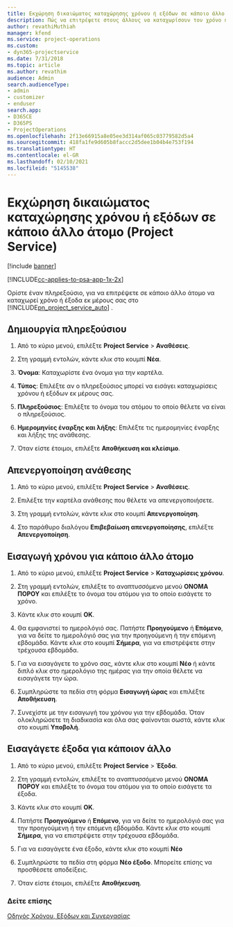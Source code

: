 ```yaml
---
title: Εκχώρηση δικαιώματος καταχώρησης χρόνου ή εξόδων σε κάποιο άλλο άτομο
description: Πώς να επιτρέψετε στους άλλους να καταχωρίσουν τον χρόνο ή τα έξοδα στο Project Service
author: revathiMuthiah
manager: kfend
ms.service: project-operations
ms.custom:
- dyn365-projectservice
ms.date: 7/31/2018
ms.topic: article
ms.author: revathim
audience: Admin
search.audienceType:
- admin
- customizer
- enduser
search.app:
- D365CE
- D365PS
- ProjectOperations
ms.openlocfilehash: 2f13e66915a8e05ee3d314af065c03779582d5a4
ms.sourcegitcommit: 418fa1fe9d605b8faccc2d5dee1b04b4e753f194
ms.translationtype: HT
ms.contentlocale: el-GR
ms.lasthandoff: 02/10/2021
ms.locfileid: "5145538"
---
```

# <a name="allow-someone-else-to-enter-your-time-entry-or-expense-project-service"></a>Εκχώρηση δικαιώματος καταχώρησης χρόνου ή εξόδων σε κάποιο άλλο άτομο (Project Service)

[!include [banner](../includes/psa-now-project-operations.md)]

[!INCLUDE[cc-applies-to-psa-app-1x-2x](../includes/cc-applies-to-psa-app-1x-2x.md)]

Ορίστε έναν πληρεξούσιο, για να επιτρέψετε σε κάποιο άλλο άτομο να καταχωρεί χρόνο ή έξοδα εκ μέρους σας στο [!INCLUDE[pn_project_service_auto](../includes/pn-project-service-auto.md)] .  
  
## <a name="create-a-delegate"></a>Δημιουργία πληρεξούσιου  
  
1.  Από το κύριο μενού, επιλέξτε **Project Service** > **Αναθέσεις**.  
  
2.  Στη γραμμή εντολών, κάντε κλικ στο κουμπί **Νέα**.  
  
3. **Όνομα**: Καταχωρίστε ένα όνομα για την καρτέλα.  
  
4. **Τύπος**: Επιλέξτε αν ο πληρεξούσιος μπορεί να εισάγει καταχωρίσεις χρόνου ή εξόδων εκ μέρους σας.  
  
5. **Πληρεξούσιος**: Επιλέξτε το όνομα του ατόμου το οποίο θέλετε να είναι ο πληρεξούσιος.  
  
6. **Ημερομηνίες έναρξης και λήξης**: Επιλέξτε τις ημερομηνίες έναρξης και λήξης της ανάθεσης.  
  
7.  Όταν είστε έτοιμοι, επιλέξτε **Αποθήκευση και κλείσιμο**.  
  
## <a name="turn-off-delegation"></a>Απενεργοποίηση ανάθεσης  
  
1.  Από το κύριο μενού, επιλέξτε **Project Service** > **Αναθέσεις**.  
  
2.  Επιλέξτε την καρτέλα ανάθεσης που θέλετε να απενεργοποιήσετε.  
  
3.  Στη γραμμή εντολών, κάντε κλικ στο κουμπί **Απενεργοποίηση**.  
  
4.  Στο παράθυρο διαλόγου **Επιβεβαίωση απενεργοποίησης**, επιλέξτε **Απενεργοποίηση**.  
  
## <a name="enter-time-for-someone-else"></a>Εισαγωγή χρόνου για κάποιο άλλο άτομο  
  
1.  Από το κύριο μενού, επιλέξτε **Project Service** > **Καταχωρίσεις χρόνου**.  
  
2.  Στη γραμμή εντολών, επιλέξτε το αναπτυσσόμενο μενού **ΟΝΟΜΑ ΠΟΡΟΥ** και επιλέξτε το όνομα του ατόμου για το οποίο εισάγετε το χρόνο.  
  
3.  Κάντε κλικ στο κουμπί **OK**.  
  
4.  Θα εμφανιστεί το ημερολόγιό σας. Πατήστε **Προηγούμενο** ή **Επόμενο**, για να δείτε το ημερολόγιό σας για την προηγούμενη ή την επόμενη εβδομάδα. Κάντε κλικ στο κουμπί **Σήμερα**, για να επιστρέψετε στην τρέχουσα εβδομάδα.  
  
5.  Για να εισαγάγετε το χρόνο σας, κάντε κλικ στο κουμπί **Νέο** ή κάντε διπλό κλικ στο ημερολόγιο της ημέρας για την οποία θέλετε να εισαγάγετε την ώρα.  
  
6.  Συμπληρώστε τα πεδία στη φόρμα **Εισαγωγή ώρας** και επιλέξτε **Αποθήκευση**.  
  
7.  Συνεχίστε με την εισαγωγή του χρόνου για την εβδομάδα. Όταν ολοκληρώσετε τη διαδικασία και όλα σας φαίνονται σωστά, κάντε κλικ στο κουμπί **Υποβολή**.  
  
## <a name="enter-expenses-for-someone-else"></a>Εισαγάγετε έξοδα για κάποιον άλλο  
  
1.  Από το κύριο μενού, επιλέξτε **Project Service** > **Έξοδα**.  
  
2.  Στη γραμμή εντολών, επιλέξτε το αναπτυσσόμενο μενού **ΟΝΟΜΑ ΠΟΡΟΥ** και επιλέξτε το όνομα του ατόμου για το οποίο εισάγετε τα έξοδα.  
  
3.  Κάντε κλικ στο κουμπί **OK**.  
  
4.  Πατήστε **Προηγούμενο** ή **Επόμενο**, για να δείτε το ημερολόγιό σας για την προηγούμενη ή την επόμενη εβδομάδα. Κάντε κλικ στο κουμπί **Σήμερα**, για να επιστρέψετε στην τρέχουσα εβδομάδα.  
  
5.  Για να εισαγάγετε ένα έξοδο, κάντε κλικ στο κουμπί **Νέο**  
  
6.  Συμπληρώστε τα πεδία στη φόρμα **Νέο έξοδο**. Μπορείτε επίσης να προσθέσετε αποδείξεις.  
  
7.  Όταν είστε έτοιμοι, επιλέξτε **Αποθήκευση**.  
  
### <a name="see-also"></a>Δείτε επίσης  
 [Οδηγός Χρόνου, Εξόδων και Συνεργασίας](../psa/time-expense-collaboration-guide.md)
